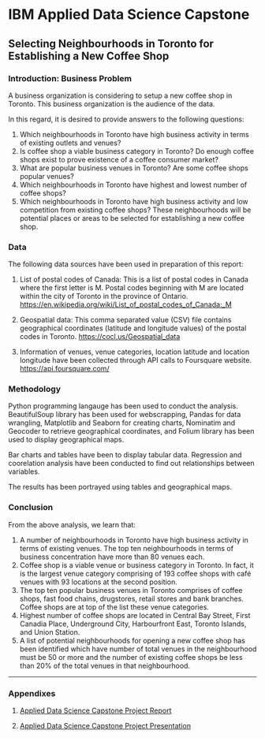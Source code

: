 # IBM Applied Data Science Capstone
## Selecting Neighbourhoods in Toronto for Establishing a New Coffee Shop

### Introduction: Business Problem
A business organization is considering to setup a new coffee shop in Toronto. This business organization is the audience of the data.  

In this regard, it is desired to provide answers to the following questions:  
1.	Which neighbourhoods in Toronto have high business activity in terms of existing outlets and venues?
2.	Is coffee shop a viable business category in Toronto? Do enough coffee shops exist to prove existence of a coffee consumer market?
3.	What are popular business venues in Toronto? Are some coffee shops popular venues?
4.	Which neighbourhoods in Toronto have highest and lowest number of coffee shops?
5.	Which neighbourhoods in Toronto have high business activity and low competition from existing coffee shops? These neighbourhoods will be potential places or areas to be selected for establishing a new coffee shop.

### Data
The following data sources have been used in preparation of this report:  

1.	List of postal codes of Canada: This is a list of postal codes in Canada where the first letter is M. Postal codes beginning with M are located within the city of Toronto in the province of Ontario. 
https://en.wikipedia.org/wiki/List_of_postal_codes_of_Canada:_M

2.	Geospatial data: This comma separated value (CSV) file contains geographical coordinates (latitude and longitude values) of the postal codes in Toronto.
https://cocl.us/Geospatial_data

3.	Information of venues, venue categories, location latitude and location longitude have been collected through API calls to Foursquare website.
https://api.foursquare.com/

### Methodology
Python programming langauge has been used to conduct the analysis. BeautifulSoup library has been used for webscrapping, Pandas for data wrangling, Matplotlib and Seaborn for creating charts, Nominatim and Geocoder to retrieve geographical coordinates, and Folium library has been used to display geographical maps.  

Bar charts and tables have been to display tabular data. Regression and coorelation analysis have been conducted to find out relationships between variables.  

The results has been portrayed using tables and geographical maps. 

### Conclusion
From the above analysis, we learn that:  

1.	A number of neighbourhoods in Toronto have high business activity in terms of existing venues. The top ten neighbourhoods in terms of business concentration have more than 80 venues each.
2.	Coffee shop is a viable venue or business category in Toronto. In fact, it is the largest venue category comprising of 193 coffee shops with café venues with 93 locations at the second position.
3.	The top ten popular business venues in Toronto comprises of coffee shops, fast food chains, drugstores, retail stores and bank branches. Coffee shops are at top of the list these venue categories.
4.	Highest number of coffee shops are located in Central Bay Street, First Canadia Place, Underground City, Harbourfront East, Toronto Islands, and Union Station.
5.	A list of potential neighbourhoods for opening a new coffee shop has been identified which have number of total venues in the neighbourhood must be 50 or more and the number of existing coffee shops be less than 20% of the total venues in that neighbourhood. 

***
### Appendixes
1. [Applied Data Science Capstone Project Report](https://github.com/s-chohan/ibm-data-science-on-coursera/blob/master/applied_data_science_capstone_project_report.pdf)

2. [Applied Data Science Capstone Project Presentation](https://github.com/s-chohan/ibm-data-science-on-coursera/blob/master/applied_data_science_capstone_project_presentation.pdf)
